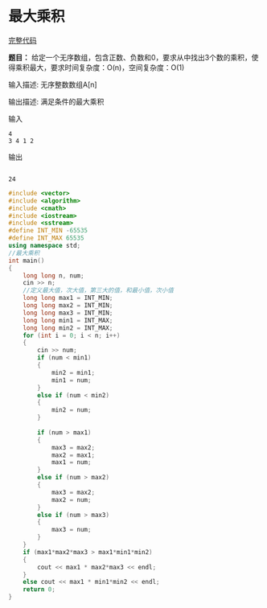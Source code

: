 # 最大乘积
[完整代码](https://github.com/ludandandan/Programmer-interview-guide/blob/master/Chapter10/pdd/1.cpp)

**题目：**
给定一个无序数组，包含正数、负数和0，要求从中找出3个数的乘积，使得乘积最大，要求时间复杂度：O(n)，空间复杂度：O(1)

输入描述:
无序整数数组A[n]


输出描述:
满足条件的最大乘积

输入
```
4
3 4 1 2
```

输出
```

24
```

```c++
#include <vector>
#include <algorithm>
#include <cmath>
#include <iostream>
#include <sstream>
#define INT_MIN -65535
#define INT_MAX 65535
using namespace std;
//最大乘积
int main()
{
    long long n, num;
    cin >> n;
    //定义最大值，次大值，第三大的值，和最小值，次小值
    long long max1 = INT_MIN;
    long long max2 = INT_MIN;
    long long max3 = INT_MIN;
    long long min1 = INT_MAX;
    long long min2 = INT_MAX;
    for (int i = 0; i < n; i++)
    {
        cin >> num;
        if (num < min1)
        {
            min2 = min1;
            min1 = num;
        }
        else if (num < min2)
        {
            min2 = num;
        }
 
        if (num > max1)
        {
            max3 = max2;
            max2 = max1;
            max1 = num;
        }
        else if (num > max2)
        {
            max3 = max2;
            max2 = num;
        }
        else if (num > max3)
        {
            max3 = num;
        }  
    }
    if (max1*max2*max3 > max1*min1*min2)
    {
        cout << max1 * max2*max3 << endl;
    }
    else cout << max1 * min1*min2 << endl; 
    return 0;
}
```